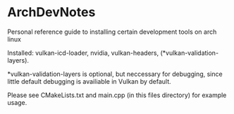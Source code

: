# ArchDevNotes
Personal reference guide to installing certain development tools on arch linux

Installed: vulkan-icd-loader, nvidia, vulkan-headers, (\*vulkan-validation-layers).

\*vulkan-validation-layers is optional, but neccessary for debugging, since little default debugging is availiable in Vulkan by default.

Please see CMakeLists.txt and main.cpp (in this files directory) for example usage.


